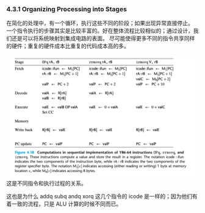 ### 4.3.1 Organizing Processing into Stages

在简化的处理中，有一个循环，执行这些不同的阶段；如果出现异常直接停止。
一个指令执行的步骤其实是比较丰富的。好在整体流程比较相似的；通过设计，我们还是可以将系统映射到集成电路的表面。
尽可能使得更多不同的指令共享同样的硬件；重复的硬件成本比重复的代码成本高的多。

![](2022-10-30-13-55-23.png)
这是不同指令和执行过程的关系。

这也是为什么 addq subq andq xorq 这几个指令的 icode 是一样的；因为他们有着一致的流程，只是 ALU 计算的时候不同而已。


